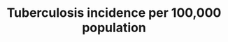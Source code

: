 ---
indicator_name: 'Tuberculosis  incidence  per  100,000  population'
title: 'Tuberculosis  incidence  per  100,000  population'
method_of_computation: >-
  Number  of  new  and  relapse  TB  cases  arising  in  a  specified  time  period  /  Number  of  person_years  of  exposure  Method  of  measurement  Direct  measurement  requires  high_quality  surveillance  systems  in  which  underreporting  is  negligible,  and  strong  health  systems  so  that  underdiagnosis  is  also  negligible;  otherwise  indirect  estimates  based  on  notification  data  and  estimates  of  levels  of  underreporting  and  under_diagnosis.  Method  of  estimation  Estimates  of  TB  incidence  are  produced  through  a  consultative  and  analytical  process  led  by  WHO  and  are  published  annually.  These  estimates  are  based  on  annual  case  notifications,  assessments  of  the  quality  and  coverage  of  TB  notification  data,  national  surveys  of  the  prevalence  of  TB  disease  and  information  from  death  (vital)  registration  systems.''  Estimates  of  incidence  for  each  country  are  derived,  using  one  or  more  of  the  following  approaches  depending  on  available  data:  (i)  incidence  =  case  notifications/estimated  proportion  of  cases  detected;  (ii)  incidence  =  prevalence/duration  of  condition;  (iii)  incidence  =  deaths/proportion  of  incident  cases  that  die.  Uncertainty  bounds  are  provided  in  addition  to  best  estimates.  Details  are  available  from  TB  impact  measurement:  policy  and  recommendations  for  how  to  assess  the  epidemiological  burden  of  TB  and  the  impact  of  TB  control  and  from  the  online  technical  appendix  to  the  WHO  global  tuberculosis  report  2014.
indicator_definition: >-
  Estimated  number  of  new  and  relapse  TB  cases  (all  forms  of  TB,  including  cases  in  people  living  with  HIV)  arising  in  a  given  year,  expressed  as  a  rate  per  100  000  population.
target: >-
  By  2030,  end  the  epidemics  of  AIDS,  tuberculosis,  malaria  and  neglected  tropical  diseases  and  combat  hepatitis,  water-borne  diseases  and  other  communicable  diseases.
permalink: /3-3-2/
sdg_goal: 3
graph_type_description: Line  graph
graph_status_notes: Graphed
layout: indicator
indicator: 3.3.2
un_designated_tier: '1'
un_custodial_agency: WHO
indicator_variable: tb_per100k
graph: longitudinal
variable_description: null
variable_notes: null
target_id: '3.3'
has_metadata: true
goal_meta_link: 'http://unstats.un.org/sdgs/files/metadata-compilation/Metadata-Goal-3.pdf'
goal_meta_link_page: 7
source_title: null
source_notes: null
published: true
actual_indicator_available: 'Tuberculosis  incidence  per  100,000  US  population'
actual_indicator_available_description: >-
  2000  to  2016  new  tuberculosis  case  rates  per  1,000  population  as  of  June  30,  2017,  using  the  following  sources:  Bridged-Race  1990—1999  Intercensal  Population  Estimates  for  1990—1999  (ftp://ftp.cdc.gov/pub/health_statistics/nchs/datasets/nvss/bridgepop/documentationbridgedintercena1.doc)  (accessed  July  15,  2015)  and  Intercensal  Estimates  of  the  Resident  Population  for  the  United  States,  Regions,  States,  and  Puerto  Rico:  April  1,  2000  to  July  1,  2010  (http://www.census.gov/popest/data/intercensal/state/state2010.html)  (accessed  July  15,  2015)  and  Annual  Estimates  of  the  Resident  Population  for  the  United  States,  Regions,  States,  and  Puerto  Rico:  April  1,  2010  to  July  1,  2014  (http://www.census.gov/popest/data/national/totals/2014/index.html)  (accessed  July  15,  2015).
time_period: 2000-2016
periodicity: Annual
unit_of_measure: 'Number  of  cases  per  100,000  population'
disaggregation_geography: National
date_of_national_source_publication: November  2017
date_metadata_updated: '2017-10-15'
scheduled_update_by_national_source: November  2017
graph_title: 'Tuberculosis  incidence  per  100,000  US  population'
source_agency_staff_name: Benedict  Truman
source_agency_staff_email: bit1@cdc.gov
source_agency_survey_dataset: 'CDC/OID/NCHHSTP  '
source_url: 'DATA  PROVIDER  PLS  CONFIRM:  https://www.cdc.gov/tb/default.htm'
us_method_of_computation: 'Number  of  cases  /  total  population  *100,000'  

---